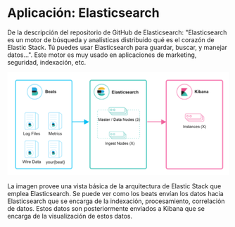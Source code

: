 # Aplicación: Elasticsearch


De la descripción del repositorio de GitHub de Elasticsearch: "Elasticsearch es un  motor de búsqueda y analísticas distribuido qué es el corazón de Elastic Stack. Tú puedes usar Elasticsearch para guardar, buscar, y manejar datos...". Este motor es muy usado en aplicaciones de marketing, seguridad, indexación, etc.


 ![Elastic Stack Basic Architecture](./deploy1.png)


 La imagen provee una vista básica de la arquitectura de Elastic Stack que emplea Elasticsearch. Se puede ver como los beats envían los datos hacia Elasticsearch que se encarga de la indexación, procesamiento, correlación de datos. Estos datos son posteriormente enviados a Kibana que se encarga de la visualización de estos datos. 
